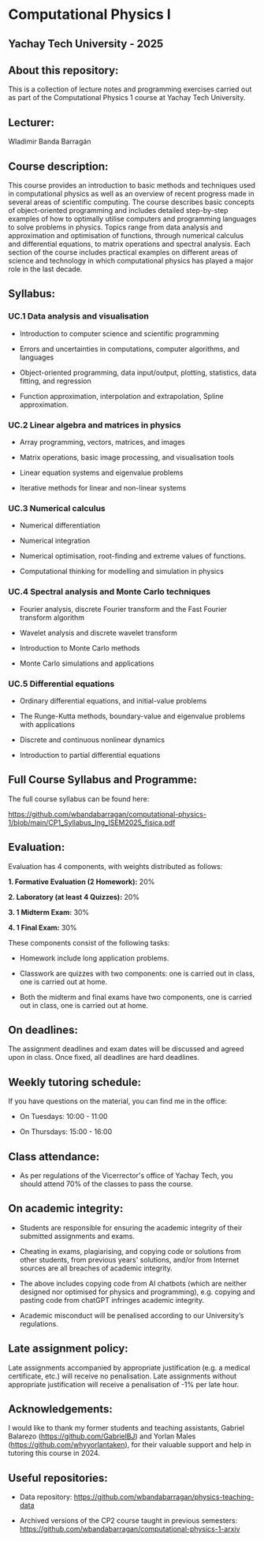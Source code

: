 # Computational Physics I 

## Yachay Tech University - 2025

## About this repository:
This is a collection of lecture notes and programming exercises carried out as part of the Computational Physics 1 course at Yachay Tech University.

## Lecturer:
Wladimir Banda Barragán

## Course description:
This course provides an introduction to basic methods and techniques used in computational physics as well as an overview of recent progress made in several areas of scientific computing. The course describes basic concepts of object-oriented programming and includes detailed step-by-step examples of how to optimally utilise computers and programming languages to solve problems in physics. Topics range from data analysis and approximation and optimisation of functions, through numerical calculus and differential equations, to matrix operations and spectral analysis. Each section of the course includes practical examples on different areas of science and technology in which computational physics has played a major role in the last decade.

## Syllabus:

### UC.1 Data analysis and visualisation

- Introduction to computer science and scientific programming

- Errors and uncertainties in computations, computer algorithms, and languages

- Object-oriented programming, data input/output, plotting, statistics, data fitting, and regression

- Function approximation, interpolation and extrapolation, Spline approximation.

### UC.2 Linear algebra and matrices in physics

- Array programming, vectors, matrices, and images

- Matrix operations, basic image processing, and visualisation tools

- Linear equation systems and eigenvalue problems

- Iterative methods for linear and non-linear systems

### UC.3 Numerical calculus

- Numerical differentiation

- Numerical integration

- Numerical optimisation, root-finding and extreme values of functions.

- Computational thinking for modelling and simulation in physics

### UC.4 Spectral analysis and Monte Carlo techniques

- Fourier analysis, discrete Fourier transform and the Fast Fourier transform algorithm

- Wavelet analysis and discrete wavelet transform

- Introduction to Monte Carlo methods

- Monte Carlo simulations and applications

### UC.5 Differential equations

- Ordinary differential equations, and initial-value problems

- The Runge-Kutta methods, boundary-value and eigenvalue problems with applications

- Discrete and continuous nonlinear dynamics

- Introduction to partial differential equations

## Full Course Syllabus and Programme:

The full course syllabus can be found here:

https://github.com/wbandabarragan/computational-physics-1/blob/main/CP1_Syllabus_Ing_ISEM2025_fisica.pdf


## Evaluation:

Evaluation has 4 components, with weights distributed as follows:

**1. Formative Evaluation (2 Homework):** 20%

**2. Laboratory (at least 4 Quizzes):** 20%

**3. 1 Midterm Exam:** 30%

**4. 1 Final Exam:** 30%

These components consist of the following tasks:

- Homework include long application problems.

- Classwork are quizzes with two components: one is carried out in class, one is carried out at home.

- Both the midterm and final exams have two components, one is carried out in class, one is carried out at home.


## On deadlines:

The assignment deadlines and exam dates will be discussed and agreed upon in class. Once fixed, all deadlines are hard deadlines.


## Weekly tutoring schedule:

If you have questions on the material, you can find me in the office:

- On Tuesdays: 10:00 - 11:00

- On Thursdays: 15:00 - 16:00 

## Class attendance:

- As per regulations of the Vicerrector's office of Yachay Tech, you should attend 70% of the classes to pass the course.

## On academic integrity:

- Students are responsible for ensuring the academic integrity of their submitted assignments and exams.

- Cheating in exams, plagiarising, and copying code or solutions from other students, from previous years' solutions, and/or from Internet sources are all breaches of academic integrity.
  
- The above includes copying code from AI chatbots (which are neither designed nor optimised for physics and programming), e.g. copying and pasting code from chatGPT infringes academic integrity.

- Academic misconduct will be penalised according to our University’s regulations.

## Late assignment policy:
Late assignments accompanied by appropriate justification (e.g. a medical certificate, etc.) will receive no penalisation. Late assignments without appropriate justification will receive a penalisation of -1% per late hour.

## Acknowledgements:

I would like to thank my former students and teaching assistants, Gabriel Balarezo (https://github.com/GabrielBJ) and Yorlan Males (https://github.com/whyyorlantaken), for their valuable support and help in tutoring this course in 2024.

## Useful repositories: 

- Data repository: https://github.com/wbandabarragan/physics-teaching-data

- Archived versions of the CP2 course taught in previous semesters: https://github.com/wbandabarragan/computational-physics-1-arxiv


